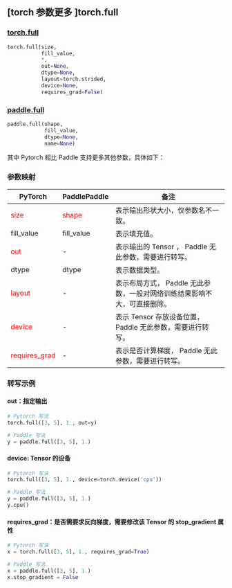 ## [torch 参数更多 ]torch.full

### [torch.full](https://pytorch.org/docs/stable/generated/torch.full.html?highlight=full#torch.full)

```python
torch.full(size,
           fill_value,
           *,
           out=None,
           dtype=None,
           layout=torch.strided,
           device=None,
           requires_grad=False)
```

### [paddle.full](https://www.paddlepaddle.org.cn/documentation/docs/zh/api/paddle/full_cn.html#full)

```python
paddle.full(shape,
            fill_value,
            dtype=None,
            name=None)
```

其中 Pytorch 相比 Paddle 支持更多其他参数，具体如下：
### 参数映射
| PyTorch       | PaddlePaddle | 备注                                                   |
| ------------- | ------------ | ------------------------------------------------------ |
| <font color='red'> size </font>  | <font color='red'> shape </font>       | 表示输出形状大小，仅参数名不一致。 |
| fill_value  |  fill_value  |  表示填充值。  |
| <font color='red'> out </font> | -  | 表示输出的 Tensor ， Paddle 无此参数，需要进行转写。    |
| dtype | dtype  | 表示数据类型。|
| <font color='red'> layout </font> | -       | 表示布局方式， Paddle 无此参数，一般对网络训练结果影响不大，可直接删除。  |
| <font color='red'> device </font>     | -       | 表示 Tensor 存放设备位置，Paddle 无此参数，需要进行转写。 |
| <font color='red'> requires_grad </font> | -       | 表示是否计算梯度， Paddle 无此参数，需要进行转写。 |


### 转写示例
#### out：指定输出
```python
# Pytorch 写法
torch.full([3, 5], 1., out=y)

# Paddle 写法
y = paddle.full([3, 5], 1.)
```
#### device: Tensor 的设备
```python
# Pytorch 写法
torch.full([3, 5], 1., device=torch.device('cpu'))

# Paddle 写法
y = paddle.full([3, 5], 1.)
y.cpu()
```

#### requires_grad：是否需要求反向梯度，需要修改该 Tensor 的 stop_gradient 属性
```python
# Pytorch 写法
x = torch.full([3, 5], 1., requires_grad=True)

# Paddle 写法
x = paddle.full([3, 5], 1.)
x.stop_gradient = False
```
